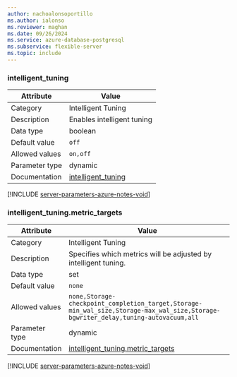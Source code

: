 ```yaml
---
author: nachoalonsoportillo
ms.author: ialonso
ms.reviewer: maghan
ms.date: 09/26/2024
ms.service: azure-database-postgresql
ms.subservice: flexible-server
ms.topic: include
---
```

### intelligent_tuning

| Attribute      | Value                                                      |
|----------------|------------------------------------------------------------|
| Category       | Intelligent Tuning |
| Description    | Enables intelligent tuning                                      |
| Data type      | boolean   |
| Default value  | `off`         |
| Allowed values | `on,off`                                                                                                                           |
| Parameter type | dynamic        |
| Documentation  | [intelligent_tuning](https://go.microsoft.com/fwlink/?linkid=2274150)                |


[!INCLUDE [server-parameters-azure-notes-void](./server-parameters-azure-notes-void.md)]



### intelligent_tuning.metric_targets

| Attribute      | Value                                                      |
|----------------|------------------------------------------------------------|
| Category       | Intelligent Tuning |
| Description    | Specifies which metrics will be adjusted by intelligent tuning. |
| Data type      | set       |
| Default value  | `none`        |
| Allowed values | `none,Storage-checkpoint_completion_target,Storage-min_wal_size,Storage-max_wal_size,Storage-bgwriter_delay,tuning-autovacuum,all` |
| Parameter type | dynamic        |
| Documentation  | [intelligent_tuning.metric_targets](https://go.microsoft.com/fwlink/?linkid=2274150) |


[!INCLUDE [server-parameters-azure-notes-void](./server-parameters-azure-notes-void.md)]



